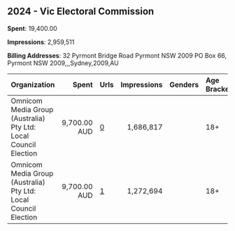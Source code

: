 ## 2024 - Vic Electoral Commission 
**Spent**: 19,400.00

**Impressions**: 2,959,511

**Billing Addresses**: 32 Pyrmont Bridge Road Pyrmont NSW 2009 PO Box 66, Pyrmont NSW 2009,,,Sydney,2009,AU

|Organization|Spent|Urls|Impressions|Genders|Age Brackets|Country Codes|
|:---|---:|:---|---:|:---|:---|:---|
|Omnicom Media Group (Australia) Pty Ltd: Local Council Election|9,700.00 AUD|[0](https://www.snap.com/political-ads/asset/dc687f813d4be010ebaa93175581fefffc06ea71b9ab1a67302620dc19a1fb1d?mediaType=mp4)|1,686,817||18+|australia|
|Omnicom Media Group (Australia) Pty Ltd: Local Council Election|9,700.00 AUD|[1](https://www.snap.com/political-ads/asset/e99d4c0a638f7736819a4dfba3165dbd9c0da84c446e617cfc682b7a5ef7f463?mediaType=mp4)|1,272,694||18+|australia|

